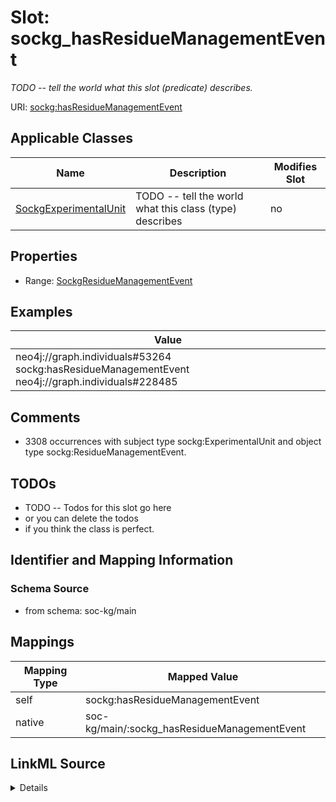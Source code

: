 

# Slot: sockg_hasResidueManagementEvent


_TODO -- tell the world what this slot (predicate) describes._





URI: [sockg:hasResidueManagementEvent](http://www.semanticweb.org/sockg/ontologies/2024/0/soil-carbon-ontology/hasResidueManagementEvent)



<!-- no inheritance hierarchy -->





## Applicable Classes

| Name | Description | Modifies Slot |
| --- | --- | --- |
| [SockgExperimentalUnit](../classes/SockgExperimentalUnit.md) | TODO -- tell the world what this class (type) describes |  no  |







## Properties

* Range: [SockgResidueManagementEvent](../classes/SockgResidueManagementEvent.md)






## Examples

| Value |
| --- |
| neo4j://graph.individuals#53264 sockg:hasResidueManagementEvent neo4j://graph.individuals#228485 |

## Comments

* 3308 occurrences with subject type sockg:ExperimentalUnit and object type sockg:ResidueManagementEvent.

## TODOs

* TODO -- Todos for this slot go here
* or you can delete the todos
* if you think the class is perfect.

## Identifier and Mapping Information







### Schema Source


* from schema: soc-kg/main




## Mappings

| Mapping Type | Mapped Value |
| ---  | ---  |
| self | sockg:hasResidueManagementEvent |
| native | soc-kg/main/:sockg_hasResidueManagementEvent |




## LinkML Source

<details>
```yaml
name: sockg_hasResidueManagementEvent
description: TODO -- tell the world what this slot (predicate) describes.
todos:
- TODO -- Todos for this slot go here
- or you can delete the todos
- if you think the class is perfect.
comments:
- 3308 occurrences with subject type sockg:ExperimentalUnit and object type sockg:ResidueManagementEvent.
examples:
- value: neo4j://graph.individuals#53264 sockg:hasResidueManagementEvent neo4j://graph.individuals#228485
from_schema: soc-kg/main
rank: 1000
slot_uri: sockg:hasResidueManagementEvent
alias: sockg_hasResidueManagementEvent
domain_of:
- sockg_ExperimentalUnit
range: sockg_ResidueManagementEvent

```
</details>